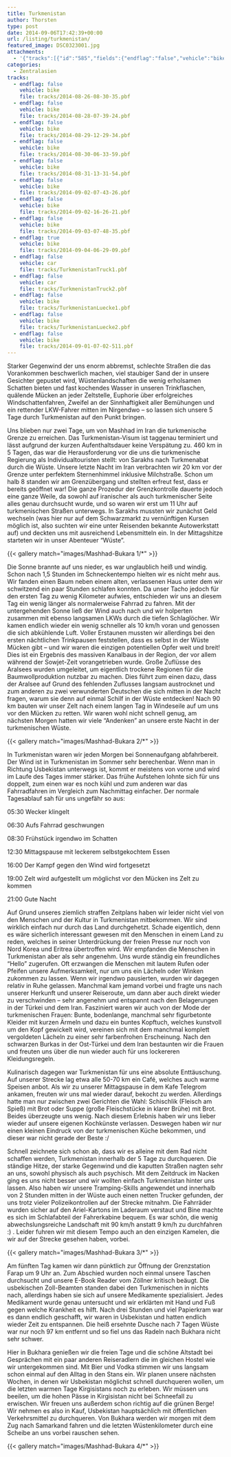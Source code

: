 ```yaml
---
title: Turkmenistan
author: Thorsten
type: post
date: 2014-09-06T17:42:39+00:00
url: /listing/turkmenistan/
featured_image: DSC0323001.jpg
attachments:
  - '{"tracks":[{"id":"585","fields":{"endflag":"false","vehicle":"bike"}},{"id":"586","fields":{"endflag":"false","vehicle":"bike"}},{"id":"587","fields":{"endflag":"false","vehicle":"bike"}},{"id":"588","fields":{"endflag":"false","vehicle":"bike"}},{"id":"590","fields":{"endflag":"false","vehicle":"bike"}},{"id":"592","fields":{"endflag":"false","vehicle":"bike"}},{"id":"593","fields":{"endflag":"false","vehicle":"bike"}},{"id":"594","fields":{"endflag":"false","vehicle":"bike"}},{"id":"595","fields":{"endflag":"true","vehicle":"bike"}},{"id":"596","fields":{"endflag":"false","vehicle":"car"}},{"id":"597","fields":{"endflag":"false","vehicle":"car"}},{"id":"605","fields":{"endflag":"false","vehicle":"bike"}},{"id":"606","fields":{"endflag":"false","vehicle":"bike"}},{"id":"604","fields":{"endflag":"false","vehicle":"bike"}}]}'
categories:
  - Zentralasien
tracks:
  - endflag: false
    vehicle: bike
    file: tracks/2014-08-26-08-30-35.pbf
  - endflag: false
    vehicle: bike
    file: tracks/2014-08-28-07-39-24.pbf
  - endflag: false
    vehicle: bike
    file: tracks/2014-08-29-12-29-34.pbf
  - endflag: false
    vehicle: bike
    file: tracks/2014-08-30-06-33-59.pbf
  - endflag: false
    vehicle: bike
    file: tracks/2014-08-31-13-31-54.pbf
  - endflag: false
    vehicle: bike
    file: tracks/2014-09-02-07-43-26.pbf
  - endflag: false
    vehicle: bike
    file: tracks/2014-09-02-16-26-21.pbf
  - endflag: false
    vehicle: bike
    file: tracks/2014-09-03-07-48-35.pbf
  - endflag: true
    vehicle: bike
    file: tracks/2014-09-04-06-29-09.pbf
  - endflag: false
    vehicle: car
    file: tracks/TurkmenistanTruck1.pbf
  - endflag: false
    vehicle: car
    file: tracks/TurkmenistanTruck2.pbf
  - endflag: false
    vehicle: bike
    file: tracks/TurkmenistanLuecke1.pbf
  - endflag: false
    vehicle: bike
    file: tracks/TurkmenistanLuecke2.pbf
  - endflag: false
    vehicle: bike
    file: tracks/2014-09-01-07-02-511.pbf
---
```

Starker Gegenwind der uns enorm abbremst, schlechte Straßen die das Vorankommen beschwerlich machen, viel staubiger Sand der in unsere Gesichter gepustet wird, Wüstenlandschaften die wenig erholsamen Schatten bieten und fast kochendes Wasser in unseren Trinkflaschen, quälende Mücken an jeder Zeltstelle, Euphorie über erfolgreiches Windschattenfahren, Zweifel an der Sinnhaftigkeit aller Bemühungen und ein rettender LKW-Fahrer mitten im Nirgendwo &#8211; so lassen sich unsere 5 Tage durch Turkmenistan auf den Punkt bringen.

Uns blieben nur zwei Tage, um von Mashhad im Iran die turkmenische Grenze zu erreichen. Das Turkmenistan-Visum ist taggenau terminiert und lässt aufgrund der kurzen Aufenthaltsdauer keine Verspätung zu. 460 km in 5 Tagen, das war die Herausforderung vor die uns die turkmenische Regierung als Individualtouristen stellt: von Sarakhs nach Turkmenabat durch die Wüste. Unsere letzte Nacht im Iran verbrachten wir 20 km vor der Grenze unter perfektem Sternenhimmel inklusive Milchstraße. Schon um halb 8 standen wir am Grenzübergang und stellten erfreut fest, dass er bereits geöffnet war! Die ganze Prozedur der Grenzkontrolle dauerte jedoch eine ganze Weile, da sowohl auf iranischer als auch turkmenischer Seite alles genau durchsucht wurde, und so waren wir erst um 11 Uhr auf turkmenischen Straßen unterwegs. In Sarakhs mussten wir zunächst Geld wechseln (was hier nur auf dem Schwarzmarkt zu vernünftigen Kursen möglich ist, also suchten wir eine unter Reisenden bekannte Autowerkstatt auf) und deckten uns mit ausreichend Lebensmitteln ein. In der Mittagshitze starteten wir in unser Abenteuer &#8220;Wüste&#8221;.

{{< gallery match="images/Mashhad-Bukara 1/*" >}}

Die Sonne brannte auf uns nieder, es war unglaublich heiß und windig. Schon nach 1,5 Stunden im Schneckentempo hielten wir es nicht mehr aus. Wir fanden einen Baum neben einem alten, verlassenen Haus unter dem wir schwitzend ein paar Stunden schlafen konnten. Da unser Tacho jedoch für den ersten Tag zu wenig Kilometer aufwies, entschieden wir uns an diesem Tag ein wenig länger als normalerweise Fahrrad zu fahren. Mit der untergehenden Sonne ließ der Wind auch nach und wir holperten zusammen mit ebenso langsamen LKWs durch die tiefen Schlaglöcher. Wir kamen endlich wieder ein wenig schneller als 10 km/h voran und genossen die sich abkühlende Luft. Voller Erstaunen mussten wir allerdings bei den ersten nächtlichen Trinkpausen feststellen, dass es selbst in der Wüste Mücken gibt &#8211; und wir waren die einzigen potentiellen Opfer weit und breit! Dies ist ein Ergebnis des massiven Kanalbaus in der Region, der vor allem während der Sowjet-Zeit vorangetrieben wurde. Große Zuflüsse des Aralsees wurden umgeleitet, um eigentlich trockene Regionen für die Baumwollproduktion nutzbar zu machen. Dies führt zum einen dazu, dass der Aralsee auf Grund des fehlenden Zuflusses langsam austrocknet und zum anderen zu zwei verwunderten Deutschen die sich mitten in der Nacht fragen, warum sie denn auf einmal Schilf in der Wüste entdecken! Nach 90 km bauten wir unser Zelt nach einem langen Tag in Windeseile auf um uns vor den Mücken zu retten. Wir waren wohl nicht schnell genug, am nächsten Morgen hatten wir viele &#8220;Andenken&#8221; an unsere erste Nacht in der turkmenischen Wüste.

{{< gallery match="images/Mashhad-Bukara 2/*" >}}

In Turkmenistan waren wir jeden Morgen bei Sonnenaufgang abfahrbereit. Der Wind ist in Turkmenistan im Sommer sehr berechenbar. Wenn man in Richtung Usbekistan unterwegs ist, kommt er meistens von vorne und wird im Laufe des Tages immer stärker. Das frühe Aufstehen lohnte sich für uns doppelt, zum einen war es noch kühl und zum anderen war das Fahrradfahren im Vergleich zum Nachmittag einfacher.&nbsp;Der normale Tagesablauf sah für uns ungefähr so aus:

05:30 Wecker klingelt

06:30 Aufs Fahrrad geschwungen

08:30 Frühstück irgendwo im Schatten

12:30 Mittagspause mit leckerem selbstgekochtem Essen

16:00 Der Kampf gegen den Wind wird fortgesetzt

19:00 Zelt wird aufgestellt um möglichst vor den Mücken ins Zelt zu kommen

21:00 Gute Nacht

Auf Grund unseres ziemlich straffen Zeitplans haben wir leider nicht viel von den Menschen und der Kultur in Turkmenistan mitbekommen. Wir sind wirklich einfach nur durch das Land durchgehetzt. Schade eigentlich, denn es wäre sicherlich interessant gewesen mit den Menschen in einem Land zu reden, welches in seiner Unterdrückung der freien Presse nur noch von Nord Korea und Eritrea übertroffen wird. Wir empfanden die Menschen in Turkmenistan aber als sehr angenehm. Uns wurde ständig ein freundliches &#8220;Hello&#8221; zugerufen. Oft erzwangen die Menschen mit lautem Rufen oder Pfeifen unsere Aufmerksamkeit, nur um uns ein Lächeln oder Winken zukommen zu lassen. Wenn wir irgendwo pausierten, wurden wir dagegen relativ in Ruhe gelassen. Manchmal kam jemand vorbei und fragte uns nach unserer Herkunft und unserer Reiseroute, um dann aber auch direkt wieder zu verschwinden &#8211; sehr angenehm und entspannt nach den Belagerungen in der Türkei und dem Iran. Fasziniert waren wir auch von der Mode der turkmenischen Frauen: Bunte, bodenlange, manchmal sehr figurbetonte Kleider mit kurzen Ärmeln und dazu ein buntes Kopftuch, welches kunstvoll um den Kopf gewickelt wird, vereinen sich mit dem manchmal komplett vergoldeten Lächeln zu einer sehr farbenfrohen Erscheinung. Nach den schwarzen Burkas in der Ost-Türkei und dem Iran bestaunten wir die Frauen und freuten uns über die nun wieder auch für uns lockereren Kleidungsregeln.

Kulinarisch dagegen war Turkmenistan für uns eine absolute Enttäuschung. Auf unserer Strecke lag etwa alle 50-70 km ein Café, welches auch warme Speisen anbot. Als wir zu unserer Mittagspause in dem Kafe Telegrom ankamen, freuten wir uns mal wieder darauf, bekocht zu werden. Allerdings hatte man nur zwischen zwei Gerichten die Wahl: Schischlik (Fleisch am Spieß) mit Brot oder Suppe (große Fleischstücke in klarer Brühe) mit Brot. Beides überzeugte uns wenig. Nach diesem Erlebnis haben wir uns lieber wieder auf unsere eigenen Kochkünste verlassen. Deswegen haben wir nur einen kleinen Eindruck von der turkmenischen Küche bekommen, und dieser war nicht gerade der Beste :/

Schnell zeichnete sich schon ab, dass wir es alleine mit dem Rad nicht schaffen werden, Turkmenistan innerhalb der 5 Tage zu durchqueren. Die ständige Hitze, der starke Gegenwind und die kaputten Straßen nagten sehr an uns, sowohl physisch als auch psychisch. Mit dem Zeitdruck im Nacken ging es uns nicht besser und wir wollten einfach Turkmenistan hinter uns lassen. Also haben wir unsere Tramping-Skills angewendet und innerhalb von 2 Stunden mitten in der Wüste auch einen netten Trucker gefunden, der uns trotz vieler Polizeikontrollen auf der Strecke mitnahm. Die Fahrräder wurden sicher auf den Ariel-Kartons im Laderaum verstaut und Bine machte es sich im Schlafabteil der Fahrerkabine bequem. Es war schön, die wenig abwechslungsreiche Landschaft mit 90 km/h anstatt 9 km/h zu durchfahren :) . Leider fuhren wir mit diesem Tempo auch an den einzigen Kamelen, die wir auf der Strecke gesehen haben, vorbei.

{{< gallery match="images/Mashhad-Bukara 3/*" >}}

Am fünften Tag kamen wir dann pünktlich zur Öffnung der Grenzstation Farap um 9 Uhr an. Zum Abschied wurden noch einmal unsere Taschen durchsucht und unsere E-Book Reader vom Zöllner kritisch beäugt. Die usbekischen Zoll-Beamten standen dabei den Turkmenischen in nichts nach, allerdings haben sie sich auf unsere Medikamente spezialisiert. Jedes Medikament wurde genau untersucht und wir erklärten mit Hand und Fuß gegen welche Krankheit es hilft. Nach drei Stunden und viel Papierkram war es dann endlich geschafft, wir waren in Usbekistan und hatten endlich wieder Zeit zu entspannen. Die heiß ersehnte Dusche nach 7 Tagen Wüste war nur noch 97 km entfernt und so fiel uns das Radeln nach Bukhara nicht sehr schwer.

Hier in Bukhara genießen wir die freien Tage und die schöne Altstadt bei Gesprächen mit ein paar anderen Reiseradlern die im gleichen Hostel wie wir untergekommen sind. Mit Bier und Vodka stimmen wir uns langsam schon einmal auf den Alltag in den Stans ein. Wir planen unsere nächsten Wochen, in denen wir Usbekistan möglichst schnell durchqueren wollen, um die letzten warmen Tage Kirgisistans noch zu erleben. Wir müssen uns beeilen, um die hohen Pässe in Kirgisistan nicht bei Schneefall zu erwischen. Wir freuen uns außerdem schon richtig auf die grünen Berge! Wir nehmen es also in Kauf, Usbekistan hauptsächlich mit öffentlichen Verkehrsmittel zu durchqueren. Von Bukhara werden wir morgen mit dem Zug nach Samarkand fahren und die letzten Wüstenkilometer durch eine Scheibe an uns vorbei rauschen sehen.

{{< gallery match="images/Mashhad-Bukara 4/*" >}}